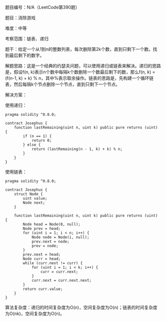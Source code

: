 题目编号：N/A（LeetCode第390题）

题目：消除游戏

难度：中等

考察范围：链表、递归

题干：给定一个从1到n的整数列表，每次删除第2k个数，直到只剩下一个数。找到最后剩下的数字。

解题思路：这是一个经典的约瑟夫问题，可以使用递归或链表来解决。递归的思路是，假设f(n, k)表示n个数中每隔k个数删除一个数最后剩下的数，那么f(n, k) = (f(n-1, k) + k) % n，其中%表示取余操作。链表的思路是，先构建一个循环链表，然后每隔k个节点删除一个节点，直到只剩下一个节点。

解决方案：

使用递归：

```solidity
pragma solidity ^0.8.0;

contract Josephus {
    function lastRemaining(uint n, uint k) public pure returns (uint) {
        if (n == 1) {
            return 0;
        } else {
            return (lastRemaining(n - 1, k) + k) % n;
        }
    }
}
```

使用链表：

```solidity
pragma solidity ^0.8.0;

contract Josephus {
    struct Node {
        uint value;
        Node next;
    }
    
    function lastRemaining(uint n, uint k) public pure returns (uint) {
        Node head = Node(0, null);
        Node prev = head;
        for (uint i = 1; i < n; i++) {
            Node node = Node(i, null);
            prev.next = node;
            prev = node;
        }
        prev.next = head;
        Node curr = head;
        while (curr.next != curr) {
            for (uint i = 1; i < k; i++) {
                curr = curr.next;
            }
            curr.next = curr.next.next;
        }
        return curr.value;
    }
}
```

算法复杂度：递归的时间复杂度为O(n)，空间复杂度为O(n)；链表的时间复杂度为O(nk)，空间复杂度为O(n)。